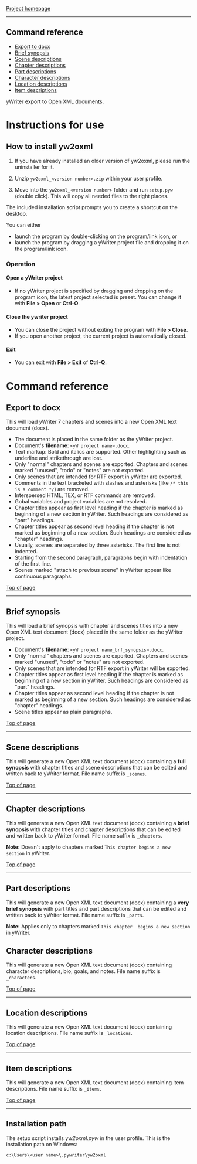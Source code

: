 [Project homepage](https://peter88213.github.io/yw2oxml)

------------------------------------------------------------------

## Command reference

-   [Export to docx](#export-to-docx)
-   [Brief synopsis](#brief-synopsis)
-   [Scene descriptions](#scene-descriptions)
-   [Chapter descriptions](#chapter-descriptions)
-   [Part descriptions](#part-descriptions)
-   [Character descriptions](#character-descriptions)
-   [Location descriptions](#location-descriptions)
-   [Item descriptions](#item-descriptions)


yWriter export to Open XML documents. 

# Instructions for use

## How to install yw2oxml

1. If you have already installed an older version of yw2oxml, please run the uninstaller for it. 

2. Unzip `yw2oxml_<version number>.zip` within your user profile.

3. Move into the `yw2oxml_<version number>` folder and run `setup.pyw` (double click).
   This will copy all needed files to the right places. 
   
The included installation script prompts you to create a shortcut on the desktop. 

You can either

- launch the program by double-clicking on the program/link icon, or
- launch the program by dragging a yWriter project file and dropping it on the program/link icon.

### Operation

#### Open a yWriter project

- If no yWriter project is specified by dragging and dropping on the program icon, the latest project selected is preset. You can change it with **File > Open** or **Ctrl-O**.

#### Close the ywriter project

- You can close the project without exiting the program with **File > Close**.
- If you open another project, the current project is automatically closed.

#### Exit 

- You can exit with **File > Exit** of **Ctrl-Q**.


# Command reference

## Export to docx

This will load yWriter 7 chapters and scenes into a new Open XML
text document (docx).

-   The document is placed in the same folder as the yWriter project.
-   Document's **filename**: `<yW project name>.docx`.
-   Text markup: Bold and italics are supported. Other highlighting such
    as underline and strikethrough are lost.
-   Only "normal" chapters and scenes are exported. Chapters and
    scenes marked "unused", "todo" or "notes" are not exported.
-   Only scenes that are intended for RTF export in yWriter are exported.
-   Comments in the text bracketed with slashes and asterisks (like
    `/* this is a comment */`) are removed.
-   Interspersed HTML, TEX, or RTF commands are removed.
-   Gobal variables and project variables are not resolved.
-   Chapter titles appear as first level heading if the chapter is
    marked as beginning of a new section in yWriter. Such headings are
    considered as "part" headings.
-   Chapter titles appear as second level heading if the chapter is not
    marked as beginning of a new section. Such headings are considered
    as "chapter" headings.
-   Usually, scenes are separated by three asterisks. The first line is not
    indented.
-   Starting from the second paragraph, paragraphs begin with
    indentation of the first line.
-   Scenes marked "attach to previous scene" in yWriter appear like
    continuous paragraphs.



[Top of page](#top)

------------------------------------------------------------------------

## Brief synopsis

This will load a brief synopsis with chapter and scenes titles into a new
 Open XML text document (docx) placed in the same folder as the yWriter project.
-   Document's **filename**: `<yW project name_brf_synopsis>.docx`.
-   Only "normal" chapters and scenes are exported. Chapters and
    scenes marked "unused", "todo" or "notes" are not exported.
-   Only scenes that are intended for RTF export in yWriter will be
    exported.
-   Chapter titles appear as first level heading if the chapter is
    marked as beginning of a new section in yWriter. Such headings are
    considered as "part" headings.
-   Chapter titles appear as second level heading if the chapter is not
    marked as beginning of a new section. Such headings are considered
    as "chapter" headings.
-   Scene titles appear as plain paragraphs.



[Top of page](#top)

------------------------------------------------------------------------

## Scene descriptions

This will generate a new Open XML text document (docx) containing a
**full synopsis** with chapter titles and scene descriptions that can be
edited and written back to yWriter format. File name suffix is
`_scenes`.



[Top of page](#top)

------------------------------------------------------------------------

## Chapter descriptions

This will generate a new Open XML text document (docx) containing a
**brief synopsis** with chapter titles and chapter descriptions that can
be edited and written back to yWriter format. File name suffix is
`_chapters`.

**Note:** Doesn't apply to chapters marked
`This chapter begins a new section` in yWriter.



[Top of page](#top)

------------------------------------------------------------------------

## Part descriptions

This will generate a new Open XML text document (docx) containing a
**very brief synopsis** with part titles and part descriptions that can
be edited and written back to yWriter format. File name suffix is
`_parts`.

**Note:** Applies only to chapters marked
`This chapter  begins a new section` in yWriter.



## Character descriptions

This will generate a new Open XML text document (docx) containing
character descriptions, bio, goals, and notes. File name suffix is
`_characters`.



[Top of page](#top)

------------------------------------------------------------------------

## Location descriptions

This will generate a new Open XML text document (docx) containing
location descriptions. File name suffix is `_locations`.



[Top of page](#top)

------------------------------------------------------------------------

## Item descriptions

This will generate a new Open XML text document (docx) containing
item descriptions. File name suffix is `_items`.



[Top of page](#top)

------------------------------------------------------------------------


## Installation path

The setup script installs *yw2oxml.pyw* in the user profile. This is the installation path on Windows: 

`c:\Users\<user name>\.pywriter\yw2oxml`

